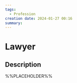 ```yaml
---
tags:
  - Profession
creation date: 2024-01-27 00:16
summary:
---
```

# Lawyer

## Description

%%PLACEHOLDER%%
